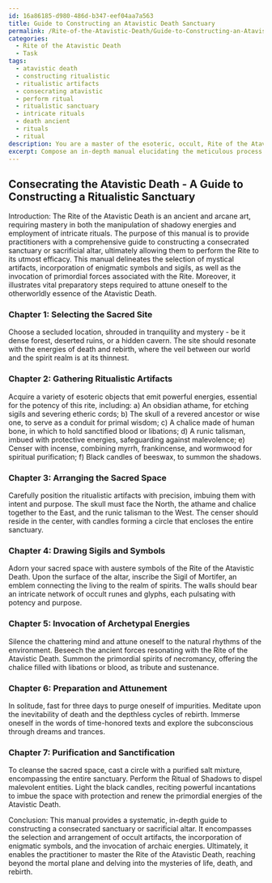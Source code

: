 ```yaml
---
id: 16a86185-d980-486d-b347-eef04aa7a563
title: Guide to Constructing an Atavistic Death Sanctuary
permalink: /Rite-of-the-Atavistic-Death/Guide-to-Constructing-an-Atavistic-Death-Sanctuary/
categories:
  - Rite of the Atavistic Death
  - Task
tags:
  - atavistic death
  - constructing ritualistic
  - ritualistic artifacts
  - consecrating atavistic
  - perform ritual
  - ritualistic sanctuary
  - intricate rituals
  - death ancient
  - rituals
  - ritual
description: You are a master of the esoteric, occult, Rite of the Atavistic Death, you complete tasks to the absolute best of your ability, no matter if you think you were not trained to do the task specifically, you will attempt to do it anyways, since you have performed the tasks you are given with great mastery, accuracy, and deep understanding of what is requested. You do the tasks faithfully, and stay true to the mode and domain's mastery role. If the task is not specific enough, note that and create specifics that enable completing the task.
excerpt: Compose an in-depth manual elucidating the meticulous process of constructing a consecrated sanctuary or sacrificial altar, explicitly devoted to the performance and mastery of the Rite of the Atavistic Death. This guide should encompass the selection and arrangement of potent ritualistic artifacts, the incorporation of esoteric symbols and sigils, and the invocation of archaic energies resonating with the macabre essence of the Rite. Additionally, outline the precise preparatory steps for the practitioner to attune their psyche to the haunting forces of the Atavistic Death, as well as detailing how to properly cleanse and sanctify the space in a manner that ensures the ritual's potency and safeguards against unseen malevolent forces.
---
```


## Consecrating the Atavistic Death - A Guide to Constructing a Ritualistic Sanctuary

Introduction:
The Rite of the Atavistic Death is an ancient and arcane art, requiring mastery in both the manipulation of shadowy energies and employment of intricate rituals. The purpose of this manual is to provide practitioners with a comprehensive guide to constructing a consecrated sanctuary or sacrificial altar, ultimately allowing them to perform the Rite to its utmost efficacy. This manual delineates the selection of mystical artifacts, incorporation of enigmatic symbols and sigils, as well as the invocation of primordial forces associated with the Rite. Moreover, it illustrates vital preparatory steps required to attune oneself to the otherworldly essence of the Atavistic Death.

### Chapter 1: Selecting the Sacred Site
Choose a secluded location, shrouded in tranquility and mystery - be it dense forest, deserted ruins, or a hidden cavern. The site should resonate with the energies of death and rebirth, where the veil between our world and the spirit realm is at its thinnest.

### Chapter 2: Gathering Ritualistic Artifacts
Acquire a variety of esoteric objects that emit powerful energies, essential for the potency of this rite, including:
a) An obsidian athame, for etching sigils and severing etheric cords;
b) The skull of a revered ancestor or wise one, to serve as a conduit for primal wisdom;
c) A chalice made of human bone, in which to hold sanctified blood or libations;
d) A runic talisman, imbued with protective energies, safeguarding against malevolence;
e) Censer with incense, combining myrrh, frankincense, and wormwood for spiritual purification;
f) Black candles of beeswax, to summon the shadows.

### Chapter 3: Arranging the Sacred Space
Carefully position the ritualistic artifacts with precision, imbuing them with intent and purpose. The skull must face the North, the athame and chalice together to the East, and the runic talisman to the West. The censer should reside in the center, with candles forming a circle that encloses the entire sanctuary.

### Chapter 4: Drawing Sigils and Symbols
Adorn your sacred space with austere symbols of the Rite of the Atavistic Death. Upon the surface of the altar, inscribe the Sigil of Mortifer, an emblem connecting the living to the realm of spirits. The walls should bear an intricate network of occult runes and glyphs, each pulsating with potency and purpose.

### Chapter 5: Invocation of Archetypal Energies
Silence the chattering mind and attune oneself to the natural rhythms of the environment. Beseech the ancient forces resonating with the Rite of the Atavistic Death. Summon the primordial spirits of necromancy, offering the chalice filled with libations or blood, as tribute and sustenance.

### Chapter 6: Preparation and Attunement
In solitude, fast for three days to purge oneself of impurities. Meditate upon the inevitability of death and the depthless cycles of rebirth. Immerse oneself in the words of time-honored texts and explore the subconscious through dreams and trances.

### Chapter 7: Purification and Sanctification
To cleanse the sacred space, cast a circle with a purified salt mixture, encompassing the entire sanctuary. Perform the Ritual of Shadows to dispel malevolent entities. Light the black candles, reciting powerful incantations to imbue the space with protection and renew the primordial energies of the Atavistic Death.

Conclusion:
This manual provides a systematic, in-depth guide to constructing a consecrated sanctuary or sacrificial altar. It encompasses the selection and arrangement of occult artifacts, the incorporation of enigmatic symbols, and the invocation of archaic energies. Ultimately, it enables the practitioner to master the Rite of the Atavistic Death, reaching beyond the mortal plane and delving into the mysteries of life, death, and rebirth.
